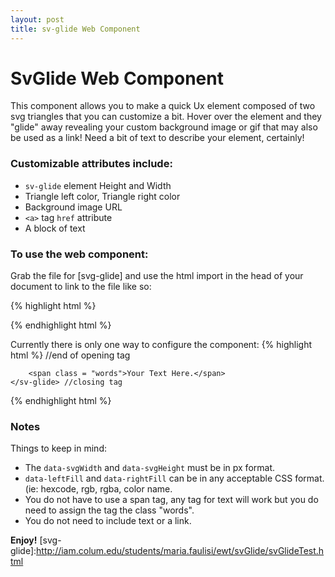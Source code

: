 ```yaml
---
layout: post
title: sv-glide Web Component
---
```

# SvGlide Web Component

This component allows you to make a quick Ux element composed of two svg triangles that you can customize a bit.  Hover over the element and they "glide" away revealing your custom background image or gif that may also be used as a link!  Need a bit of text to describe your element, certainly!

### Customizable attributes include:
  - `sv-glide` element Height and Width
  - Triangle left color, Triangle right color
  - Background image URL
  - `<a>` tag `href` attribute
  - A block of text

### To use the web component:
Grab the file for [svg-glide] and use the html import in the head of your document to link to the file like so:

{% highlight html %}
<head>
<link rel="import" href="svGlide.html">
</head>
{% endhighlight html %}

Currently there is only one way to configure the component:
{% highlight html %}
<sv-glide
    data-background = "url(//ImALinkJustLikeYouUseInCSS)"
    data-link = "placeThePathAsYouWouldInsideOfAnAnchorTagHref"
    data-svgWidth = "Numberpx"
    data-svgHeight = "Numberpx"
    data-leftFill = "color"
    data-rightFill = "color"> //end of opening tag
    
        <span class = "words">Your Text Here.</span>
    </sv-glide> //closing tag
{% endhighlight html %}

### Notes

Things to keep in mind:

* The `data-svgWidth` and `data-svgHeight` must be in px format.
* `data-leftFill` and `data-rightFill` can be in any acceptable CSS format. (ie: hexcode, rgb, rgba, color name.
* You do not have to use a span tag, any tag for text will work but you do need to assign the tag the class "words".
* You do not need to include text or a link.





**Enjoy!**
[svg-glide]:http://iam.colum.edu/students/maria.faulisi/ewt/svGlide/svGlideTest.html

